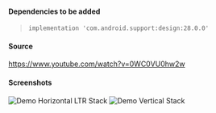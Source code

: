 #### Dependencies to be added

> ```
> implementation 'com.android.support:design:28.0.0'
> ```

#### Source  
https://www.youtube.com/watch?v=0WC0VU0hw2w

#### Screenshots

![Demo Horizontal LTR Stack](https://github.com/infiniteoverflow/beginners/blob/master/Android/screenshots/NavigationDrawer.png)    ![Demo Vertical Stack](https://github.com/infiniteoverflow/beginners/blob/master/Android/screenshots/NavigationDrawer2.png)
